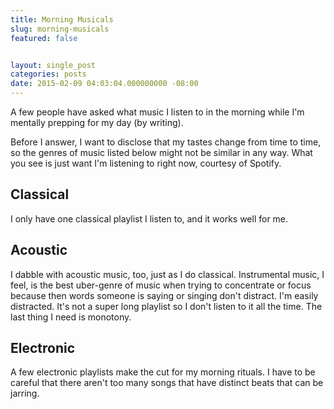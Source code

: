 ```yaml
---
title: Morning Musicals
slug: morning-musicals
featured: false


layout: single_post
categories: posts
date: 2015-02-09 04:03:04.000000000 -08:00
---
```


A few people have asked what music I listen to in the morning while I'm mentally prepping for my day (by writing).

Before I answer, I want to disclose that my tastes change from time to time, so the genres of music listed below might not be similar in any way. What you see is just want I'm listening to right now, courtesy of Spotify.

## Classical

I only have one classical playlist I listen to, and it works well for me.

## Acoustic

I dabble with acoustic music, too, just as I do classical. Instrumental music, I feel, is the best uber-genre of music when trying to concentrate or focus because then words someone is saying or singing don't distract. I'm easily distracted. It's not a super long playlist so I don't listen to it all the time. The last thing I need is monotony.

## Electronic

A few electronic playlists make the cut for my morning rituals. I have to be careful that there aren't too many songs that have distinct beats that can be jarring.

